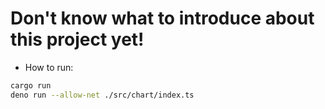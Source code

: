 # Don't know what to introduce about this project yet!

- How to run:

```bash
cargo run
deno run --allow-net ./src/chart/index.ts
```
